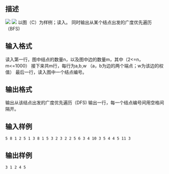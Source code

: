 ## 描述

<img border=0 src=http://127.0.0.1:80/JudgeOnline/images/P1561_1.jpg > <img border=0 src=http://127.0.0.1:80/JudgeOnline/images/P1561_2.jpg > 以图（C）为样栵；读入。 同时输出从某个结点出发的广度优先遍历（BFS) 

## 输入格式

读入第一行，图中结点的数量n，以及图中边的数量m，其中（2<=n，m<=1000） 接下来共m行，每行为a,b,w （a，b为边的两个端点；w为该边的权值） 最后一行，读入图中一个结点编号。

## 输出格式

输出从该结点出发的广度优先遍历（DFS) 输出一行，每一个结点编号间用空格间隔开。

## 输入样例

```plaintext
5 8 1 2 5 1 3 8 1 5 3 2 3 2 2 5 6 3 4 10 3 5 4 4 5 11 3
```

## 输出样例

```plaintext
3 1 2 4 5 
```



 



 


